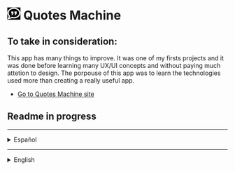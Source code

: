 
# [<img src="./assets/quotes512.png" alt="Quotes logo" width="30"/>](#) Quotes Machine

## To take in consideration:

This app has many things to improve. It was one of my firsts projects and it was done before learning many UX/UI concepts and without paying much attetion to design. The porpouse of this app was to learn the technologies used more than creating a really useful app.

* [Go to Quotes Machine site](https://quotes-machine-production.up.railway.app/)

## Readme in progress

***

<details>

  <summary>Español</summary>

  Una aplicación para obtener aleatoriamente citas inspiradoras o para reflexionar. Puedes hacerlo manualmente o recibir una automáticamente cada 5/10/15 segundos. Las ultimas 5 frases visualizadas serán guardadas en una galería para poder verlas nuevamente. También puedes buscar una cita (por contenido y/o por autor) en nuestra base de datos. Si quieres puedes compartir las frases en Facebook, Twitter, Tumblr o copiarla en el portapapeles para enviarla por el medio que desees. Puedes hacerlo en formato de texto o de imagen, con la opción de editar previamente en el segundo caso.
  
  Un usuario registrado también puede usar la opción de compartir por correo electrónico, además de poder guardar las citas que quiera para luego verlas en su muro. También tiene la posibilidad de crear sus propias frases para compartirlas y guardarlas. Por último, para todo usuario es posible configurar la opciones de cambio de color al recibir una nueva frase, de mantener la edición luego de compartir una imagen o de cambiar permamente el formato de texto y colores de las citas, pudiendo aquellos registrados guardar sus preferencias.

  ## Motivación para el proyecto

  La princpial motivación para este proyecto fue el deseo de ser capaz de desarrollar utilizando el "stack" MERN. Comenzó como un desafío para [FreeCodeCamp](https://www.freecodecamp.org/andressiri), un [proyecto simple](https://www.freecodecamp.org/learn/front-end-development-libraries/front-end-development-libraries-projects/build-a-random-quote-machine) para el [curso de librerias de desarollo frontend](https://www.freecodecamp.org/learn/front-end-development-libraries) que consiste en una sencilla ["máquina de citas"](https://codepen.io/freeCodeCamp/full/qRZeGZ). En principio este curso y el ejercicio sirven para estudiar y ejercitar las bases de teconologías como `Bootstrap`, `SASS`, `React`, `Redux`, and `jQuery`. Yo elegí enfocarme principalmente en aprender `React` al comienzo, más allá de los requerimientos para cumplir con las exigencias de FreeCodeCamp, utilizando hooks y React Context. Finalmente a medida que fui desarrollando la aplicación surgieron ideas de funcionalidades que ya no tenían nada que ver con el curso, pero que me servía implementarlas para capacitarme en las demás tecnologías que deseaba tener conocimiento: `MongoDB` (y `Mongoose`), `Express` y `Node`. 

  ## Estado actual de la aplicación

  El proyecto se encuentra funcionando a pesar de tener varias cosas para mejorar. La interfaz de usuario claramente podría mejorarse, pero nunca fue donde estuvo el foco durante el desarrollo. Se podrían elegir mejores colores y perfeccionar el tamaño de algunos elementos, siendo que, por ejemplo, algunas citas tienen una gran extensión, y si el usuario decide configurar su aplicación para verlas en mayúsculas y agranda la letra a veces pueden quedar por fuera de su espacio determinado. De todas formas, se considera que lo principal a mejorar de la experiencia de usuario es la interacción con el teclado de android.
  En cuanto al código, éste funciona correctamente pero es perfeccionable en varios aspectos. Para empezar, en el cliente el estado del contexto está en un solo proveedor en su totalidad, se realizó de esta manera porque resultaba ágil y práctico al momento de necesitar una nueva variable, ganando deuda, pero es posible y resultaría preferible para el código el crear otros porveedores para funcionalidades más específicas que no se requieren en toda la aplicación. En el servidor, el código de los controladores de los endpoints podría organizarse y escribirse con más claridad, incluso con otro orden de los directorios. A simple vista resulta necesaria una limpieza de console.log y evitar el anidamiento de condicionales. Sin embargo también sería enriquecedor usar `express-async-handler` y un middleware para manejar los errores. La mayoría de las cosas para arreglar en el código, en general, resultan en parte de que es una aplicación que fue creada a medida que nuevos conocimientos eran adquiridos, sin ser planeada ampliamente en un principio sino que fue creciendo con el pasar del tiempo. Para ver un código más organizado y con una estructura considerada desde el comienzo dirigirse a [este repositorio](https://github.com/andressiri/alkemy-full-stack). Finalmente, en lo que respecta a las funcionalidades sólo haría falta configurar el copiado de una imagen al portapapeles en android.

  ## Instalación

  Para instalar esta aplicación y probarla en desarrollo necesitas tener instaladas en tu computadora versiones actualizadas de `Node.js`, `NPM` y `Git` para poder:
  
  1. Crear e ir a un nuevo directorio.
  2. Inicializar un nuevo repositorio con el comando `git init`.
  3. Obtener este repositorio con el comando `git pull https://github.com/andressiri/quotes-machine`.
  4. Ir al directorio `/client` e instalar las dependencias con el comando `npm install`.
  5. Ir al directorio `/server` e instalar las dependencias con el comando `npm install` nuevamente.
  6. Crear la base de datos con [Mongo DB Atlas](https://www.mongodb.com/es/atlas/database)

      <details>

        <summary>Instrucciones</summary>
        
        1. Crear una cuenta en [Mongo DB Atlas](https://www.mongodb.com/es/atlas/database) e ingresar.
        2. Crear un proyecto o ir a un proyecto existente.
        
        ![ir a un proyecto](/assets/0%20Go%20to%20your%20project.png)
        
        3. Ir a construir una base de datos ("Build a Database").
        
        ![ir a build database](/assets/1%20Go%20to%20create%20database.png)
        
        4. Elegir la opción gratis.
        
        ![elige la opción gratis 1](/assets/2%20Choose%20free%20option%201.png)
        
        ![elige la opción gratis 2](/assets/3%20Choose%20free%20option%202.png)
        
        5. Definir el nombre del cluster (o apuntar que es Cluster0 por defecto) y crear la base de datos.
        
        ![nombre del cluster y creación](/assets/4%20Cluster%20name.png)
        
        6. Crear un usuario para autenticar la conexión.
        
        ![autenticar conexion](/assets/5%20Authenticate%20connection.png)
        
        7. Habilitar el acceso para ciertas redes o para todas con el IP 0.0.0.0/0.
        
        ![habilitar acceso de redes](/assets/6%20Enable%20access%20for%20networks.png)
        
        8. Conectar con la base de datos. Notar que la conexión es a partir de una cadena de caracteres (de configuración) que debe ser guardada como variable de entorno MONGO_URI en un archivo `.env`.
        
        ![conectar con base de datos](7%20Connect%20to%20database.png)
        
        ![opciones de conexión](8%20Connection%20options.png)
        
        ![cadena para conectar base de datos](9%20Connect%20to%20DB%20string.png)

      </details>

  7. Crear un archivo .env en el directorio raíz con las siguientes variables:
      <pre>  
        NODE_ENV = development
        MONGO_URI = mongodb+srv://<em><strong>< tu usuario creado ></strong></em>:<em><strong>< la contraseña del usuario ></strong></em>@<em><strong>< el nombre del cluster - default es cluster0 ></strong></em>.e2vjgvo.mongodb.net/?retryWrites=true&w=majority
        MAILER_MAIL = < tu dirección de email de <em><strong>gmail</strong></em> >
        MAIL_PASSWORD" = < tu "contraseña de aplicación" generada desde google > (no es la constraseña de tu email)  
      </pre>
      
      <details>

      <summary>Cómo generar una contraseña de aplicación en Google</summary>

      Para generar una nueva contraseña de aplicación seguir los siguientes pasos:

      1. En una nueva pestaña de Chrome ir a "Gestionar tu cuenta de Google".

          ![gestionar tu cuenta de google](/assets/README/gmail%20application%20password/1.%20Gestionar%20tu%20cuenta%20de%20Google.png)

      2. Ir a "Iniciar sesión en Google" en la sección de "Seguridad" y clickear en "Contraseñas de aplicaciones". Notar que es necesario tener la verificación en dos pasos activada para poder hacer esto.

          ![ir a contraseñas de aplicaciones](/assets/README/gmail%20application%20password/2.%20Ir%20a%20contrase%C3%B1as%20de%20aplicaciones.png)

      3. Crear una nueva constraseña de aplicación, el nombre es indistinto.

          ![crear una nueva constraseña de aplicación](/assets/README/gmail%20application%20password/3.%20Crear%20una%20nueva%20contrase%C3%B1a%20de%20aplicaci%C3%B3n.png)

      4. Obtener la nueva contraseña de aplicación creada.

          ![obtener la nueva contraseña de aplicación](/assets/README/gmail%20application%20password/4.%20Obtener%20la%20constrase%C3%B1a%20de%20aplicaci%C3%B3n.png)

      </details>
      
  8. Crear los datos para utilizar la aplicación con el archivo `createFakeDBData.js`
      <details>

        <summary>Instrucciones</summary>

        1. En el directorio `/server` correr el comando `node createFakeDBData.js`.
        
        ![ejecutar archivo createFakeDBData.js](/assets/0%20Excecute%20createFakeDBData.js.png)
        
        2. Para ver los datos creados y manipularlos ir a la colección creada.
        
        ![ir al cluster](/assets/1%20Go%20to%20your%20cluster.png)
        
        ![ir a colecciones](/assets/2%20Go%20to%20collections.png)

      </details>

  9. Finalmente, para correr el cliente en el puerto 3000 usar el comando `npm start` en el directorio `/client`, y para correr el servidor en el puerto 8080 usar el comando `npm run dev` en el directorio `server`.

  ## Organización del código
  
  El código está organizado en archivos y directorios modularizando y reutilizando el código lo más posible, intentando seguir el principio DRY. Aunque aún quede mucho por corregir se intentó que los archivos y las funciones se ocupen de la menor cantidad de cosas posibles, siendo una sola cosa en concreto el ideal. A su vez se agruparon los archivos en diferentes directorios según su funcionalidad o la funcionalidad a la que pertenecen. Hay bastantes cosas a mejorar al respecto, pero debe tenerse en cuenta que este fue uno de mis primeros proyectos, para una mejor organización referirse a proyectos más recientes.

  ## Tecnologías utilizadas

  Esta sección lista las tecnologías o frameworks que fueron utilizados para hacer le proyecto, con una breve descripción y la razón o intención de utlizarlas.

  <details>

  <summary>Node JS</summary>

  [Node.js](https://nodejs.org/es) es un entorno de ejecución orientado a eventos asíncronos para JavaScript construido con [V8, motor de JavaScript de Chrome](https://v8.dev/), y diseñado para crear aplicaciones network escalables. Por supuesto Node.js tiene varios pros y contras comparado con otros lenguajes y frameworks con los que compite, pero las principales razones que explican por qué lo elegí para este pequeño proyecto son, primero, por la ventaja de poder utilizar "Javascript en todos lados", siendo que Node.js soporta Javascript tanto en el lado del cliente como en el lado del servidor, y segundo, el vasto repositorio de librerías al que se tiene acceso con Node Package Manager.

  </details>

  <details>

  <summary>Express</summary>

  [Express](https://expressjs.com/es) es una infraestructura web rápida, minimalista y flexible para Node.js que proporciona un conjunto sólido de prestaciones. La principal razón por la cual la elegí es que, sin agregar muchas restricciones, hace mucho más claro y fácil el control de las peticiones y las respuestas y el diseño de rutas con, como dice en su sitio oficial, "con miles de métodos de programa de utilidad HTTP y middleware a su disposición".

  </details>
  
  <details>

  <summary>MongoDB y Mongoose</summary>

  [MongoDB](https://www.mongodb.com/es) es una base de datos no relacional ("noSQL") que almacena documentos JSON (o registros) que puedes usar en tu aplicación. [Mongoose](https://mongoosejs.com/) es un paquete de NPM que suele instalarse junto a MongoDB, con el que, entre otras cosas, puedes utilizar objetos de Javascript en lugar de JSON para trabajar con la base de datos, facilitando ampliamente la tarea. Siendo parte del stack MERN y considerando las ventajas que ofrece para iniciar un proyecto con rapidez y sin dificultad, MongoDB sin duda era la elección correcta y Mongoose también por extensión.

  </details>

  <details>

  <summary>React JS</summary>

  [React](https://es.reactjs.org/) es una librería de Javascript de código abierto eficiente, declarativa, y flexible para construir interfaces de usuario simples, rápidas, y escalables para el frontend de aplicaciones web. Utiliza JSX que es una extensión de sintaxis de JavaScript que permite mezclar HTML, lo que facilita el desarrollo de componentes. He elegido aprender React como primer marco de trabajo (aunque sea una librería) de frontend en mi proceso de aprendizaje. Decidí hacerlo en su momento por recomendaciones, siendo que estoy de acuerdo con las razones que me dieron: que es más fácil de aprender y usar en un principio y que tiene un enorme potencial cuando se lo aprende en profundidad, que tiene un gran apoyo de la comunidad y que es empleado ampliamente en el mercado laboral IT; junto con otras ventajas tecnológicas como un renderizado rápido.

  </details>  
  
  <details>

  <summary>Passport</summary>

  [Passport](https://www.passportjs.org/) es un middleware de autenticación para Node.js, que puede ser utilizado sin problemas en cualquier aplicación hecha con Express. Con sus módulos facilita ampliamente el proceso de autenticación y autorización del usuario, simplificando también su manejo en el frontend. 

  </details>

  <details>

  <summary>Sass</summary>

  [Sass, or "Syntactically Awesome StyleSheets"](https://sass-lang.com/) es un lenguaje extensivo de CSS. Agrega funcionalidades que no están disponibles en el CSS básico que hacen más fácil el simplificar y mantener las hojas de estilo de los proyectos.

  </details>

  <details>

  <summary>Librerías extra</summary>

  - [bcryptjs](https://www.npmjs.com/package/bcryptjs): es una librería que ayuda a encriptar las constraseñas, para una mejor seguridad.
  - [express-session](https://www.npmjs.com/package/express-session): ayuda a crear un middleware de sesión, que necesitaba para poder almacenar el código y la dirección de correo electrónico para el proceso de verificación de identidad del usuario.
  - [connect-flash](https://www.npmjs.com/package/connect-flash): es una librería que utiliza el área "flash" de la sesión para almacenar mensajes, que serán eliminados luego de haberlos entregado al usuario.
  - [express-brute](https://www.npmjs.com/package/express-brute): es un middleware para protección de las rutas ante un ataque de "fuerza bruta" que limita las peticiones que recibe.
  - [nodemailer](https://nodemailer.com/about/): es un módulo para aplicaciones de Node.js que permite enviar correos elctrónicos de manera muy fácil.
  - [react-router-dom](https://v5.reactrouter.com/): es la librería de mapeo de rutas de React estándar, mantiene la Interfaz de Usuario en sintonía con la URL y tiene una colección de componentes de navegación.
  - [express-brute-mongoose](https://www.npmjs.com/package/express-brute-mongoose): es una adaptador de la tienda de Mongoose para ser utilizada por express-brute.
  - [moment](https://www.npmjs.com/package/moment): una librería de Javascript para analizar y convertir, validar, manipular y dar formato a fechas. 
  - [react-beforeunload](https://www.npmjs.com/package/react-beforeunload): Un componente y hook de React que escucha el evento beforeunload de la ventana.
  - [fontawesome](https://fontawesome.com/): es una librería de para manejar los íconos de la aplicación con facilidad.
  - [dom-to-image](https://www.npmjs.com/package/dom-to-image): es una librería que puede transformar una parte del DOM en un SVG, PNG o JPEG.

  </details>

***

</details>

***

<details>

  <summary>English</summary>

  An app to get random inspirational or reflexive quotes. You can request it manually or you can receive one automatically every 5/10/15 seconds. The last five quotes view will be stored in a gallery to see them again if pleased. You can also search for a quote (by content and/or author) in our database. If you want, you can share the phrase you like at Facebook, Twitter, Tumblr or copy it at clipboard to send it where you wish. You can do it in text or image formats, being able to previously edit in the second case.
  
  A registered user can use the option to share via email, in addition to being able to save the quotes it chooses to see later at it's wall. It also has the possibility to create it's phrases to share and save. At last, every user can configure the options of color changing after receiving a new quote, of mainting edition after sharing an image or changing permamently the text format and quotes colors, being those registered capable of saving their preferences.


  ## Motivation for the project  
  
  The main motivation for this project was the desire of being capable to develop using the MERN stack. It started as a challenge for [FreeCodeCamp](https://www.freecodecamp.org/andresiri), a [simple project](https://www.freecodecamp.org/learn/front-end-development-libraries/front-end-development-libraries-projects/build-a-random-quote-machine) for the [frontend development libraries course](https://www.freecodecamp.org/learn/front-end-development-libraries), which consists of a ["quotes machine"](https://codepen.io/freeCodeCamp/full/qRZeGZ). At the beginning, this course and the exercise were useful to study and practice the basics of technologies such as `Bootstrap`, `SASS`, `React`, `Redux`, and `jQuery`. I chose to focus primarily on learning `React` first, beyond looking that FreeCodeCamp's requirements were fulfilled, using hooks and React Context. Finally, as I continued developing the application, ideas arose for functionalities that no longer had anything to do with the course, but it was beneficial for me to implement them to train myself in other technologies that I wanted to know about: `MongoDB` (and `Mongoose`), ` Express` and `Node`.

  ## Build status
  
  The project is working despite having several things to improve. The UI can clearly be enhaced, but the focus never was there during development. Better colors must be chosen and the size of some elements could be perfected, since, for example, some quotes have a large extension, and if the user decides to configure the application to see them in capital letters and enlarges the font, sometimes the text can excel the area it has determined. In any case, it is considered that the main thing that needs improvement in the user experience is the interaction with the android keyboard.  
  As for the code, it can be better in several aspects. To begin with, at the client, the state of the context is in a single provider in it's entirety, it was done this way because it was agile and practical when a new variable was needed, gaining debt, but it is possible and it would be desirable for the code to create other providers for more specific functionality that is not required throughout the whole application. At the server, the code and the organization for the endpoint drivers should be vastly refined in, including better directory layout. At first glance, it is necessary to clean the console.log(s) and avoid the conditionals nesting. However, they can also be improved by using `express-async-handler` and middleware to handle errors. Most of the things to upgrade in the code, in general, result in part from it being an application that was created at the time new knowledge was acquired, not being extensively planned at first but growing over time. To see a more organized code and with a structure considered from the beginning, go to [this repository](https://github.com/andresiri/alkemy-full-stack). Finally, regarding the functionalities, it would only be necessary to configure the copying of an image to the clipboard in android.

  ## Installation

  To install this application and test it in development you need to have updated versions of `Node.js`, `NPM` and `Git` installed on your computer in order to be able to:

  1. Create and go to a new directory.
  2. Initialize a new repository with `git init` command.
  3. Obtain this repository with the command `git pull https://github.com/andressiri/quotes-machine`.
  4. Move to `/client` directory and install the dependencies with the command `npm install`.
  5. Move to `/server` directory and install the dependencies with the command `npm install` again.
  6. Create the database with [Mongo DB Atlas](https://www.mongodb.com/atlas/database)

      <details>

        <summary>Instructions</summary>
        
        1. Create an account at [Mongo DB Atlas](https://www.mongodb.com/atlas/database) and log in.
        2. Create a project or go to an existant project.
        
        ![go to your project](/assets/0%20Go%20to%20your%20project.png)
        
        3. Go to "Build a Database".
        
        ![go to create database](/assets/1%20Go%20to%20create%20database.png)
        
        4. Choose free option.
        
        ![choose free option 1](/assets/2%20Choose%20free%20option%201.png)
        
        ![choose free option 2](/assets/3%20Choose%20free%20option%202.png)
        
        5. Define cluster name (or write down that is Cluster0 by default) and create database.
        
        ![cluster name and creation](/assets/4%20Cluster%20name.png)
        
        6. Create and user for conection authentication.
        
        ![authenticate conection](/assets/5%20Authenticate%20connection.png)
        
        7. Enable access for certain networks or for everyone with IP 0.0.0.0/0.
        
        ![enable networks access](/assets/6%20Enable%20access%20for%20networks.png)
        
        8. Conect with database. Notice that conection is done with a `config string` that must be saved as an environment variable named MONGO_URI at a `.env` file.
        
        ![conect with database](7%20Connect%20to%20database.png)
        
        ![conection options](8%20Connection%20options.png)
        
        ![string for database conection](9%20Connect%20to%20DB%20string.png)

      </details>

  7. Create `.env` file at root directory with the following variables:
      <pre>  
        NODE_ENV = development
        MONGO_URI = mongodb+srv://<em><strong>< your user ></strong></em>:<em><strong>< your user password ></strong></em>@<em><strong>< your cluster name - default is cluster0 ></strong></em>.e2vjgvo.mongodb.net/?retryWrites=true&w=majority
        MAILER_MAIL = < your email address from <em><strong>gmail</strong></em> >
        MAIL_PASSWORD" = < your "application password" generated with google > (not your email password)  
      </pre>
      
      <details>

      <summary>How to generate application password</summary>

      To generate a new application password follow the next steps:
      
      1. In a new Chrome tab go to "Manage your Google Account".

          ![go to Manage your Google Account](/assets/README/gmail%20application%20password/1.%20Manage%20your%20google%20account.png)

      2. Go to "Signing in to Google" in the "Security" section and click into "App passwords". Notice you must have your 2-Step Verification activated in order to do this.

          ![go to app passwords](/assets/README/gmail%20application%20password/2.%20Go%20to%20app%20passwords.png)

      3. Create a new application password, you can name it as you want.

          ![create a new application password](/assets/README/gmail%20application%20password/3.%20Create%20a%20new%20application%20password.png)

      4. Get the new password created.

          ![get the new password](/assets/README/gmail%20application%20password/4.%20Get%20the%20new%20password.png)

      </details>
      
  8. Create data to use the app with the `createFakeDBData.js` file.
      <details>

        <summary>Instructions</summary>

        1. At the `/server` directory run the command `node createFakeDBData.js`.
        
        ![excecute createFakeDBData.js](/assets/0%20Excecute%20createFakeDBData.js.png)
        
        2. To see created data and manipulate it go to the created collection.
        
        ![go to your cluster](/assets/1%20Go%20to%20your%20cluster.png)
        
        ![go to collections](/assets/2%20Go%20to%20collections.png)

      </details>

  9. Finally, to run client at port 3000 use the command `npm start` at `/client` directory, and for running the server at port 8080 run the `npm run dev` command at `server` directory.

  ## Code arrangement
  
  The code is organized in files and directories modularizing and reusing it as much as possible, trying to follow the DRY principle. Although there is still a lot to be corrected, I tried to make the files and functions deal with as few things as possible, being only one thing in particular the ideal. At the same time the files were grouped in different directories according to their functionality or the functionality to which they belong. There are quite a few things to improve in this regard, but it should be noted that this was one of my first projects, for better organization refer to more recent projects.

  ## Technologies used

  This section lists technologies or frameworks that have been used to do the project, with a brief description and the reason or intention of using them.

  <details>

  <summary>Node JS</summary>

  [Node.js](https://nodejs.org/) is an asynchronous event-driven JavaScript runtime built on [Chrome's V8 JavaScript engine](https://v8.dev/) designed to build scalable network applications. Of course Node.js has many pros and cons compared with other copeting languages and frameworks, but the main reasons that explain why I chose it for this small project are, first, because of the "Javascript everywhere" advantage, as Node.js supports JavaScript both client-side and server-side, and second, the vast libraries repository you can access with the Node Package Manager.

  </details>

  <details>

  <summary>Express</summary>

  [Express](https://expressjs.com/) is a fast, unopinionated and minimalist web framework for Node.js that provides a robust set of features. The main reason I chose it is because, without adding many restrictions, it makes much more clear and easier to control requests and responses and to design routes with, as it says in it's official site, "a myriad of HTTP utility methods and middleware at your disposal".

  </details>
  
  <details>

  <summary>MongoDB & Mongoose</summary>

  [MongoDB](https://www.mongodb.com/) is a non-relational database ("noSQL") that stores JSON documents (or records) that you can use in your application. [Mongoose](https://mongoosejs.com/) is an NPM package that is usually installed together with MongoDB, with which, among other things, you can use Javascript objects instead of JSON to work with the database, making the task much easier. Being part of the MERN stack and considering the advantages it offers to start a project quickly and without difficulty, MongoDB was undoubtedly the right choice and Mongoose also by extension.

  </details>

  <details>

  <summary>React JS</summary>

  [React](https://reactjs.org/) is an efficient, declarative, and flexible open source JavaScript library for building simple, fast, and scalable user interfaces for frontend web applications. It uses JSX which is a JavaScript syntax extension that allows mixing HTML, which facilitates component development. I chose to learn React as my first frontend framework (even though it is a library) in my learning process. I decided to do it at the time because of recommendations, being that I agree with the reasons I was given: that it is easier to learn and use in the beginning and that it has a huge potential when learned in depth, that it has great community support and that it is widely employed in the IT job market; along with other technological advantages such as fast rendering.

  </details>  
  
  <details>

  <summary>Passport</summary>

  [Passport](https://www.passportjs.org/) is an authentication middleware for Node.js, which can be used seamlessly in any application made with Express. With its modules it greatly facilitates the user authentication and authorization process, simplifying also its handling in the frontend.

  </details>

  <details>

  <summary>Sass</summary>

  [Sass, or "Syntactically Awesome StyleSheets"](https://sass-lang.com/) is an extensive CSS language. It adds functionality not available in basic CSS that makes it easier to simplify and maintain project stylesheets.

  </details>

  <details>

  <summary>Extra libraries</summary>

  - [bcryptjs](https://www.npmjs.com/package/bcryptjs): it is a library that helps hash passwords, for a better security.
  - [express-session](https://www.npmjs.com/package/express-session): helps create a session middleware, that I needed to store the code and the email address for user identity verification process.
  - [connect-flash](https://www.npmjs.com/package/connect-flash): is a library that uses the "flash" area of the session to store messages, which will be deleted after they have been delivered to the user.
  - [express-brute](https://www.npmjs.com/package/express-brute): is a middleware for route protection against a "brute force" attack that limits the requests it receives.
  - [nodemailer](https://nodemailer.com/about/): is a module for Node.js applications to allow easy as cake email sending.
  - [react-router-dom](https://v5.reactrouter.com/): is the standard routing library for React, it keeps your UI in sync with the URL and has a collection of navigational components.
  - [express-brute-mongoose](https://www.npmjs.com/package/express-brute-mongoose): is a Mongoose store adapter to be used by express-brute.
  - [moment](https://www.npmjs.com/package/moment): a Javascript library for parsing and converting, validating, manipulating and formatting dates.
  - [react-beforeunload](https://www.npmjs.com/package/react-beforeunload): React component and hook which listens to the beforeunload window event.
  - [fontawesome](https://fontawesome.com/): is a library to manage application icons with ease.
  - [dom-to-image](https://www.npmjs.com/package/dom-to-image): is a library that can transform a part of the DOM into an SVG, PNG or JPEG.

  </details>

</details>

